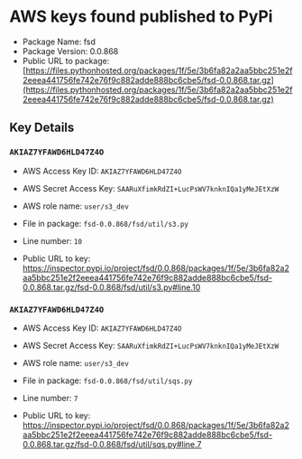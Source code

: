 # AWS keys found published to PyPi

* Package Name: fsd
* Package Version: 0.0.868
* Public URL to package: [https://files.pythonhosted.org/packages/1f/5e/3b6fa82a2aa5bbc251e2f2eeea441756fe742e76f9c882adde888bc6cbe5/fsd-0.0.868.tar.gz](https://files.pythonhosted.org/packages/1f/5e/3b6fa82a2aa5bbc251e2f2eeea441756fe742e76f9c882adde888bc6cbe5/fsd-0.0.868.tar.gz)

## Key Details

### `AKIAZ7YFAWD6HLD47Z4O`

* AWS Access Key ID: `AKIAZ7YFAWD6HLD47Z4O`
* AWS Secret Access Key: `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` 
* AWS role name: `user/s3_dev`
* File in package: `fsd-0.0.868/fsd/util/s3.py`
* Line number: `10`

* Public URL to key: https://inspector.pypi.io/project/fsd/0.0.868/packages/1f/5e/3b6fa82a2aa5bbc251e2f2eeea441756fe742e76f9c882adde888bc6cbe5/fsd-0.0.868.tar.gz/fsd-0.0.868/fsd/util/s3.py#line.10



### `AKIAZ7YFAWD6HLD47Z4O`

* AWS Access Key ID: `AKIAZ7YFAWD6HLD47Z4O`
* AWS Secret Access Key: `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` 
* AWS role name: `user/s3_dev`
* File in package: `fsd-0.0.868/fsd/util/sqs.py`
* Line number: `7`

* Public URL to key: https://inspector.pypi.io/project/fsd/0.0.868/packages/1f/5e/3b6fa82a2aa5bbc251e2f2eeea441756fe742e76f9c882adde888bc6cbe5/fsd-0.0.868.tar.gz/fsd-0.0.868/fsd/util/sqs.py#line.7


